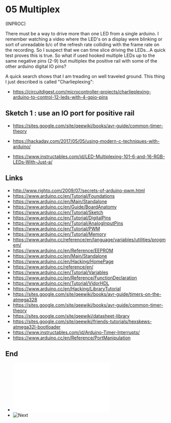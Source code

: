 # 05 Multiplex

(INPROC)

There must be a way to drive more than one LED from a single arduino.
I remember watching a video where the LED's on a display were blinking
or sort of unreadable b/c of the refresh rate colliding with the frame
rate on the recording. So I suspect that we can time slice driving the
LEDs...A quick test proves this is true. So what if used hooked multiple
LEDs up to the same negative pins (2-9) but multiplex the positive rail 
with some of the other arduino digital IO pins?

A quick search shows that I am treading on well traveled ground. This thing
I just described is called "Charlieplexing":

* https://circuitdigest.com/microcontroller-projects/charlieplexing-arduino-to-control-12-leds-with-4-gpio-pins

## Sketch 1 : use an IO port for positive rail

* https://sites.google.com/site/qeewiki/books/avr-guide/common-timer-theory

* https://hackaday.com/2017/05/05/using-modern-c-techniques-with-arduino/
* https://www.instructables.com/id/LED-Multiplexing-101-6-and-16-RGB-LEDs-With-Just-a/

## Links

* http://www.righto.com/2009/07/secrets-of-arduino-pwm.html
* https://www.arduino.cc/en/Tutorial/Foundations
* https://www.arduino.cc/en/Main/Standalone
* https://www.arduino.cc/en/Guide/BoardAnatomy
* https://www.arduino.cc/en/Tutorial/Sketch
* https://www.arduino.cc/en/Tutorial/DigitalPins
* https://www.arduino.cc/en/Tutorial/AnalogInputPins
* https://www.arduino.cc/en/Tutorial/PWM
* https://www.arduino.cc/en/Tutorial/Memory
* https://www.arduino.cc/reference/en/language/variables/utilities/progmem/
* https://www.arduino.cc/en/Reference/EEPROM
* https://www.arduino.cc/en/Main/Standalone
* https://www.arduino.cc/en/Hacking/HomePage
* https://www.arduino.cc/reference/en/
* https://www.arduino.cc/en/Tutorial/Variables
* https://www.arduino.cc/en/Reference/FunctionDeclaration
* https://www.arduino.cc/en/Tutorial/VidorHDL
* https://www.arduino.cc/en/Hacking/LibraryTutorial
* https://sites.google.com/site/qeewiki/books/avr-guide/timers-on-the-atmega328
* https://sites.google.com/site/qeewiki/books/avr-guide/common-timer-theory
* https://sites.google.com/site/qeewiki/datasheet-library
* https://sites.google.com/site/qeewiki/friends-tutorials/hexskews-atmega32l-bootloader
* https://www.instructables.com/id/Arduino-Timer-Interrupts/
* https://www.arduino.cc/en/Reference/PortManipulation

## End

* ![Prev](../04-multi-segment-characters/readme.md)
* ![Next]()
